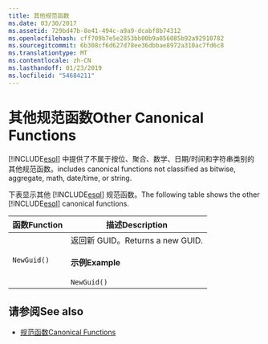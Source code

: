 ```yaml
---
title: 其他规范函数
ms.date: 03/30/2017
ms.assetid: 729bd47b-8e41-494c-a9a9-dcabf8b74312
ms.openlocfilehash: cff709b7e5e2853bb00b9a056085b92a92910782
ms.sourcegitcommit: 6b308cf6d627d78ee36dbbae8972a310ac7fd6c8
ms.translationtype: MT
ms.contentlocale: zh-CN
ms.lasthandoff: 01/23/2019
ms.locfileid: "54684211"
---
```

# <a name="other-canonical-functions"></a><span data-ttu-id="800d3-102">其他规范函数</span><span class="sxs-lookup"><span data-stu-id="800d3-102">Other Canonical Functions</span></span>
[!INCLUDE[esql](../../../../../../includes/esql-md.md)] <span data-ttu-id="800d3-103">中提供了不属于按位、聚合、数学、日期/时间和字符串类别的其他规范函数。</span><span class="sxs-lookup"><span data-stu-id="800d3-103">includes canonical functions not classified as bitwise, aggregate, math, date/time, or string.</span></span>  
  
 <span data-ttu-id="800d3-104">下表显示其他 [!INCLUDE[esql](../../../../../../includes/esql-md.md)] 规范函数。</span><span class="sxs-lookup"><span data-stu-id="800d3-104">The following table shows the other [!INCLUDE[esql](../../../../../../includes/esql-md.md)] canonical functions.</span></span>  
  
|<span data-ttu-id="800d3-105">函数</span><span class="sxs-lookup"><span data-stu-id="800d3-105">Function</span></span>|<span data-ttu-id="800d3-106">描述</span><span class="sxs-lookup"><span data-stu-id="800d3-106">Description</span></span>|  
|--------------|-----------------|  
|`NewGuid()`|<span data-ttu-id="800d3-107">返回新 GUID。</span><span class="sxs-lookup"><span data-stu-id="800d3-107">Returns a new GUID.</span></span><br /><br /> <span data-ttu-id="800d3-108">**示例**</span><span class="sxs-lookup"><span data-stu-id="800d3-108">**Example**</span></span><br /><br /> `NewGuid()`|  
  
## <a name="see-also"></a><span data-ttu-id="800d3-109">请参阅</span><span class="sxs-lookup"><span data-stu-id="800d3-109">See also</span></span>
- [<span data-ttu-id="800d3-110">规范函数</span><span class="sxs-lookup"><span data-stu-id="800d3-110">Canonical Functions</span></span>](../../../../../../docs/framework/data/adonet/ef/language-reference/canonical-functions.md)
